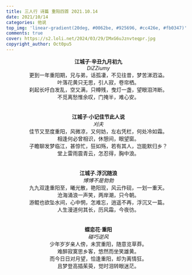 ```yaml
---
title: 三人行 诗篇 重阳四首 2021.10.14
date: 2021/10/14
categories: 他说
top_img: 'linear-gradient(20deg, #0062be, #925696, #cc426e, #fb0347)'
comments: true
cover: https://s2.loli.net/2024/03/29/IMxG6uJznvteqpr.jpg
copyright_author: Oct0pu5
---
```


<center>
<b>江城子·辛丑九月初九</b><br>
<i>DiZZiumy</i><br>
更到一年重阳期，兄与弟，话孤凄，不见往昔，梦苦涕泗溢。<br>
叶落花黄只无思，引人寂，卷帘栖。<br>
刹起长吁白发乱，空又满，只樽残，曳灯一盏，望眼泪涔断。<br>
不觅离愁惟余叹，门掩半，难心安。<br>
</center>
<br>
<br>
<center>
<b>江城子·小记佳节此人说</b><br>
<i>刈夫</i><br>
佳节又至度重阳，风微凉，又何妨，左右凭栏，何处冷如霜。<br>
相逢何必曾相识，休憩间，眼望窗。<br>
子瞻聊发梦临江，甚惊忙，狂如殇，若有其人，岂能默归乡？<br>
堂上雷雨震青云，怎忍得，胸中浪。<br>
</center>
<br>
<br>
<center>
<b>江城子.浮沉随浪</b><br>
<i>博博不是勃勃</i><br>
九九双逢重阳至，曦光散，艳阳现，风云作砚，一划一重天。<br>
沧海涌浪一声笑，两岸潮，只今朝。<br>
游鲲也欲坠水间，心中惘，怎难忘，逍遥不再，浮沉又一篇。<br>
人生漫道何其长，历风霜，今夜彷。<br>
</center>
<br>
<br>
<center>
<b>蝶恋花·重阳</b><br>
<i>碰巧逆风</i><br>
少年岁岁亲人傍，未赏重阳，随意览草莽。<br>
难醉寂寞思乡客，悠然而坐笑雄黄。<br>
而今日日对月望，恰逢重阳，却为离情狂。<br>
且梦登高插茱萸，觉时泪转眼迷茫。<br>
</center>
